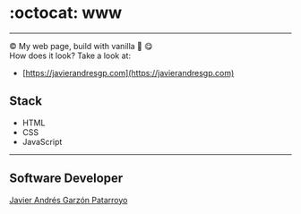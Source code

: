 # :octocat: www
- - -
:copyright: My web page, build with vanilla :icecream: :yum:  
How does it look? Take a look at:
* [https://javierandresgp.com](https://javierandresgp.com)
## Stack
* HTML
* CSS
* JavaScript
- - -
## Software Developer
[Javier Andrés Garzón Patarroyo](https://javierandresgp.com)
